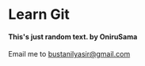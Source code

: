 # Learn Git

#### This's just random text. by **OniruSama**

Email me to [bustanilyasir@gmail.com](bustanilyasir@gmail.com)
